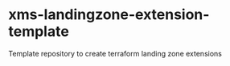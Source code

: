 # xms-landingzone-extension-template
Template repository to create terraform landing zone extensions
